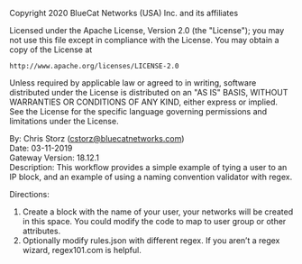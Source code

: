 Copyright 2020 BlueCat Networks (USA) Inc. and its affiliates

Licensed under the Apache License, Version 2.0 (the "License");
you may not use this file except in compliance with the License.
You may obtain a copy of the License at

    http://www.apache.org/licenses/LICENSE-2.0

Unless required by applicable law or agreed to in writing, software
distributed under the License is distributed on an "AS IS" BASIS,
WITHOUT WARRANTIES OR CONDITIONS OF ANY KIND, either express or implied.
See the License for the specific language governing permissions and
limitations under the License.

By: Chris Storz (cstorz@bluecatnetworks.com)  
  Date: 03-11-2019  
  Gateway Version: 18.12.1  
  Description: This workflow provides a simple example of tying a user to an IP block, and an example of using a naming convention validator with regex. 


Directions:
1. Create a block with the name of your user, your networks will be created in this space. You could modify the code to map to user group or other attributes.
2. Optionally modify rules.json with different regex. If you aren’t a regex wizard, regex101.com is helpful.
